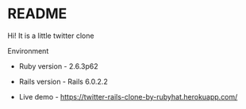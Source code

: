 # README

Hi! It is a little twitter clone

Environment

* Ruby version - 2.6.3p62

* Rails version - Rails 6.0.2.2

* Live demo - https://twitter-rails-clone-by-rubyhat.herokuapp.com/
